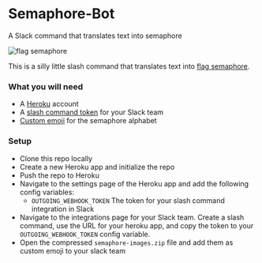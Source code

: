 # Semaphore-Bot
A Slack command that translates text into semaphore

![flag semaphore](https://upload.wikimedia.org/wikipedia/commons/thumb/9/9a/US_Navy_051129-N-0685C-007_Quartermaster_Seaman_Ryan_Ruona_signals_with_semaphore_flags_during_a_replenishment_at_sea.jpg/1200px-US_Navy_051129-N-0685C-007_Quartermaster_Seaman_Ryan_Ruona_signals_with_semaphore_flags_during_a_replenishment_at_sea.jpg)

This is a silly little slash command that translates text into [flag semaphore](https://en.wikipedia.org/wiki/Flag_semaphore).

### What you will need
* A [Heroku](http://www.heroku.com) account
* A [slash command token](https://api.slack.com/slash-commands) for your Slack team
* [Custom emoji](https://get.slack.help/hc/en-us/articles/206870177-Create-custom-emoji) for the semaphore alphabet

### Setup
* Clone this repo locally
* Create a new Heroku app and initialize the repo
* Push the repo to Heroku
* Navigate to the settings page of the Heroku app and add the following config variables:
  * ```OUTGOING_WEBHOOK_TOKEN``` The token for your slash command integration in Slack
* Navigate to the integrations page for your Slack team. Create a slash command, use the URL for your heroku app, and copy the token to your ```OUTGOING_WEBHOOK_TOKEN``` config variable.
* Open the compressed ```semaphore-images.zip``` file and add them as custom emoji to your slack team 

